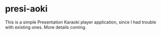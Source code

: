 # presi-aoki

This is a simple Presentation Karaoki player application, since I had trouble with existing ones. More details coming.

